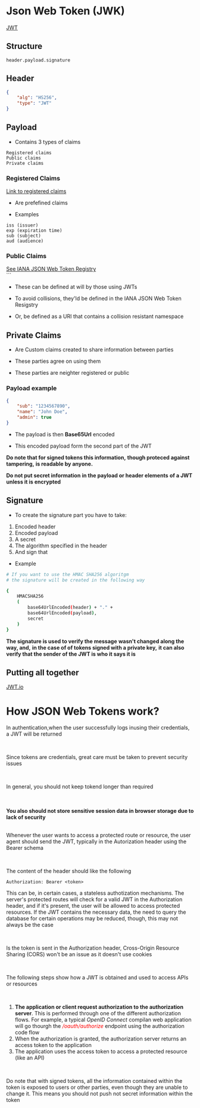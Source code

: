 # Json Web Token (JWK)

<div>
	<a href="https://jwt.io/introduction">JWT</a>	
</div>

## Structure

```console
header.payload.signature
```

## Header

```json
{
	"alg": "HS256",
	"type": "JWT"
}
```

## Payload

- Contains 3 types of claims

```console
Registered claims
Public claims
Private claims
```

### Registered Claims

<div>
	<a href="https://datatracker.ietf.org/doc/html5/rfc7519#section-4.1">Link to registered claims</a>
</div>

- Are prefefined claims

- Examples

```console
iss (issuer)
exp (expiration time)
sub (subject)
aud (audience)
```

### Public Claims

<div>
	<a href="https://www.iana.org/assignments/jwt/jwt.xhtml5">See IANA JSON Web Token Registry<a>
</div>
```

- These can be defined at will by those using JWTs

- To avoid collisions, they'ld be defined in the IANA JSON Web Token Resigstry

- Or, be defined as a URI that contains a collision resistant namespace

## Private Claims

- Are Custom claims created to share information between parties

- These parties agree on using them

- These parties are neighter registered or public


### Payload example

```json
{
	"sub": "1234567890",
	"name": "John Doe",
	"admin": true
}
```

- The payload is then __Base65Url__ encoded

- This encoded payload form the second part of the JWT

__Do note that for signed tokens this information,__
__though proteced against tampering,__
__is readable by anyone.__

__Do not put secret information__
__in the payload or header elements__
__of a JWT unless it is encrypted__

## Signature

- To create the signature part
you have to take:

<div>
	<ol>
		<li>Encoded header</li>
		<li>Encoded payload</li>
		<li>A secret</li>
		<li>The algorithm specified in the header</li>
		<li>And sign that</li>
	</ol>
</div>

- Example

```bash
# If you want to use the HMAC SHA256 algoritgm
# the signature will be created in the following way

{
	HMACSHA256
	(
		base64UrlEncoded(header) + "." +
		base64UrlEncoded(payload),
		secret
	)
}
```

__The signature is used to verify the message__
__wasn't changed along the way, and,__
__in the case of of tokens signed with a private key,__
__it can also verify that the sender of the JWT is who it says it is__

## Putting all together

<div>
	<a href="https://jwt.io/">JWT.io</a>
</div>

# How JSON Web Tokens work?

<html>
	<head>
		<meta charset="utf-8">
		<style type="text/css">
			text-ident: 30px;
			text-align: justify;
		</style>		
	</head>
	<body>
		<p>In authentication,when the user successfully logs inusing their credentials, a JWT will be returned</p>
		<br>
		<p>Since tokens are credentials, great care must be taken to prevent security issues</p>
		<br>
		<p>In general, you should not keep tokend longer than required</p>
		<br><br>
		<a>
			<strong>
				You also should not store sensitive session data in browser storage due to lack of security
			</strong>
		</a>
		<br><br>
		<p>Whenever the user wants to access a protected route or resource, the user agent should send the JWT, typically in the Autorization header using the Bearer schema</p>
		<br>
		<p>The content of the header should like the following</p>
	</body>
</html>

```console
Authorization: Bearer <token>
```

<html>
	<head>
		<meta charset="utf-8">
		<style type="text/css">
			text-ident: 30px;
			text-align: justify;
		</style>	
	</head>
	<body>
		<p>This can be, in certain cases, a stateless authotization mechanisms. The server's protected routes will check for a valid JWT in the Authorization header, and if it's present, the user will be allowed to access protected resources. If the JWT contains the necessary data, the need to query the database for certain operations may be reduced, though, this may not always be the case</p>
		<br>
		<p>Is the token is sent in the Authorization header, Cross-Origin Resource Sharing (CORS) won't be an issue as it doesn't use cookies</p>
		<br>
		<p>The following steps show how a JWT is obtained and used to access APIs or resources</p>
		<br>
		<ol>
			<li><strong>The application or client request authorization to the authorization server</strong>. This is performed through one of the different authorization flows. For example, a typical <i>OpenID Connect</i> compilan web application will go thourgh the <i style="color:red;">/oauth/authorize</i> endpoint using the <i style="color:blue"></i>authorization code flow</li>
			<li>When the authorization is granted, the authorization server returns an access token to the application</li>
			<li>The application uses the access token to access a protected resource (like an API)</li>
		</ol>
		<br>
		<p>Do note that with signed tokens, all the information contained within the token is exposed to users or other parties, even though they are unable to change it. This means you should not push not secret information within the token</p>
	</body>
</html>